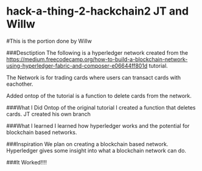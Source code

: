 # hack-a-thing-2-hackchain2 JT and Willw
#This is the portion done by Willw

###Desctiption 
The following is a hyperledger network created from the  https://medium.freecodecamp.org/how-to-build-a-blockchain-network-using-hyperledger-fabric-and-composer-e06644ff801d tutorial. 

The Network is for trading cards where users can transact cards with eachother.

Added ontop of the tutorial is a function to delete cards from the network. 

###What I Did
Ontop of the original tutorial I created a function that deletes cards. JT created his own branch 

###What I learned 
I learned how hyperledger works and the potential for blockchain based networks.

###Inspiration 
We plan on creating a blockchain based network. Hyperledger gives some insight into what a blockchain network can do. 

###It Worked!!!!


